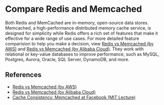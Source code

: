 # Compare Redis and Memcached

Both Redis and MemCached are in-memory, open-source data stores. Memcached, a high-performance distributed memory cache service, is designed for simplicity while Redis offers a rich set of features that make it effective for a wide range of use cases. For more detailed feature comparision to help you make a decision, view [Redis vs Memcached (by AWS)](https://aws.amazon.com/elasticache/redis-vs-memcached/) and [Redis vs Memcached (by Alibaba Cloud)](https://alibaba-cloud.medium.com/redis-vs-memcached-in-memory-data-storage-systems-3395279b0941).  They work with relational or key-value databases to improve performance, such as MySQL, Postgres, Aurora, Oracle, SQL Server, DynamoDB, and more.

## References

- [Redis vs Memcached (by AWS)](https://aws.amazon.com/elasticache/redis-vs-memcached/)
- [Redis vs Memcached (by Alibaba Cloud)](https://alibaba-cloud.medium.com/redis-vs-memcached-in-memory-data-storage-systems-3395279b0941)
- [Cache Consistency: Memcached at Facebook (MIT Lecture)](https://www.youtube.com/watch?v=Myp8z0ybdzM&ab_channel=MIT6.824%3ADistributedSystems)